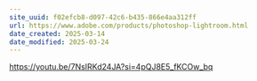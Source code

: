```yaml
---
site_uuid: f02efcb8-d097-42c6-b435-866e4aa312ff
url: https://www.adobe.com/products/photoshop-lightroom.html
date_created: 2025-03-14
date_modified: 2025-03-24
---
```




https://youtu.be/7NsIRKd24JA?si=4pQJ8E5_fKCOw_bq